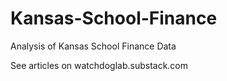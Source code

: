 # Kansas-School-Finance

Analysis of Kansas School Finance Data

See articles on watchdoglab.substack.com
